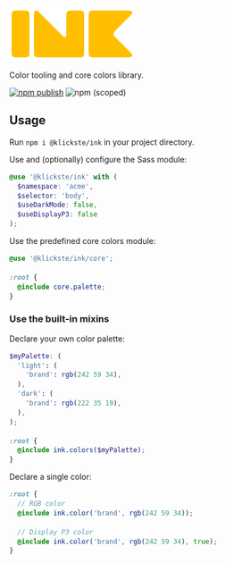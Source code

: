 ![ink logo](./ink.svg)

Color tooling and core colors library.

[![npm publish](https://github.com/klickste/ink/actions/workflows/npm-publish.yml/badge.svg)](https://github.com/klickste/ink/actions/workflows/npm-publish.yml)
![npm (scoped)](https://img.shields.io/npm/v/@klickste/ink)

## Usage

Run `npm i @klickste/ink` in your project directory.

Use and (optionally) configure the Sass module:

```scss
@use '@klickste/ink' with (
  $namespace: 'acme',
  $selector: 'body',
  $useDarkMode: false,
  $useDisplayP3: false
);
```

Use the predefined core colors module:

```scss
@use '@klickste/ink/core';

:root {
  @include core.palette;
}
```

### Use the built-in mixins

Declare your own color palette:

```scss
$myPalette: (
  'light': (
    'brand': rgb(242 59 34),
  ),
  'dark': (
    'brand': rgb(222 35 19),
  ),
);

:root {
  @include ink.colors($myPalette);
}
```

Declare a single color:

```scss
:root {
  // RGB color
  @include ink.color('brand', rgb(242 59 34));

  // Display P3 color
  @include ink.color('brand', rgb(242 59 34), true);
}
```
